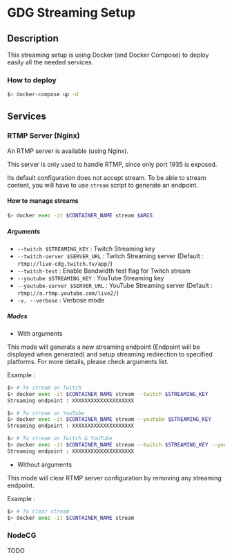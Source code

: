 # GDG Streaming Setup

## Description

This streaming setup is using Docker (and Docker Compose) to deploy easily all the needed services.

### How to deploy

````sh
$> docker-compose up -d
````

## Services

### RTMP Server (Nginx)

An RTMP server is available (using Nginx).

This server is only used to handle RTMP, since only port 1935 is exposed.

Its default configuration does not accept stream.
To be able to stream content, you will have to use `stream` script to generate an endpoint.

#### How to manage streams

````sh
$> docker exec -it $CONTAINER_NAME stream $ARGS
````

##### Arguments

- `--twitch $STREAMING_KEY` : Twitch Streaming key
- `--twitch-server $SERVER_URL` : Twitch Streaming server (Default : `rtmp://live-cdg.twitch.tv/app/`)
- `--twitch-test` : Enable Bandwidth test flag for Twitch stream
- `--youtube $STREAMING_KEY` : YouTube Streaming key
- `--youtube-server $SERVER_URL` : YouTube Streaming server (Default : `rtmp://a.rtmp.youtube.com/live2/`)
- `-v, --verbose` : Verbose mode

##### Modes

- With arguments

This mode will generate a new streaming endpoint (Endpoint will be displayed when generated) and setup streaming redirection to specified platforms.
For more details, please check arguments list.

Example :

````sh
$> # To stream on Twitch
$> docker exec -it $CONTAINER_NAME stream --twitch $STREAMING_KEY
Streaming endpoint : XXXXXXXXXXXXXXXXXXXX

$> # To stream on YouTube
$> docker exec -it $CONTAINER_NAME stream --youtube $STREAMING_KEY
Streaming endpoint : XXXXXXXXXXXXXXXXXXXX

$> # To stream on Twitch & YouTube
$> docker exec -it $CONTAINER_NAME stream --twitch $STREAMING_KEY --youtube $STREAMING_KEY
Streaming endpoint : XXXXXXXXXXXXXXXXXXXX

````

- Without arguments

This mode will clear RTMP server configuration by removing any streaming endpoint.

Example :

````sh
$> # To clear stream
$> docker exec -it $CONTAINER_NAME stream
````

### NodeCG

TODO
